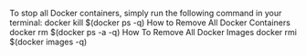To stop all Docker containers, simply run the following command in your terminal:
docker kill $(docker ps -q)
How to Remove All Docker Containers
docker rm $(docker ps -a -q)
How To Remove All Docker Images
docker rmi $(docker images -q)

